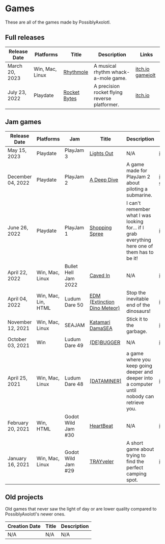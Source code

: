 # Games

These are all of the games made by PossiblyAxolotl.

## Full releases

|Release Date|Platforms|Title|Description|Links|
|------------|---------|-----|-----------|-----|
|March 20, 2023|Win, Mac, Linux|[Rhythmole](/rhythmole)|A musical rhythm whack-a-mole game.|[itch.io](https://possiblyaxolotl.itch.io/rhythmole) [gamejolt](https://gamejolt.com/games/rhythmole/795162)|
|July 23, 2022|Playdate|[Rocket Bytes](/rocket_bytes)|A precision rocket flying reverse platformer.|[itch.io](https://possiblyaxolotl.itch.io/rocketbytes)|

## Jam games

|Release Date|Platforms|Jam|Title|Description|Links|
|------------|---------|---|-----|-----------|-----|
|May 15, 2023|Playdate|PlayJam 3|[Lights Out](/lights_out)|N/A|[itch.io](https://possiblyaxolotl.itch.io/lights-out)|
|December 04, 2022|Playdate|PlayJam 2|[A Deep Dive](/deep_dive)|A game made for PlayJam 2 about piloting a submarine.|[itch.io](https://possiblyaxolotl.itch.io/a-deep-dive) [crankit](https://crankit.app/app/1023/a-deep-dive/)|
|June 26, 2022|Playdate|PlayJam 1|[Shopping Spree](/shopping_spree)|I can't remember what I was looking for... if I grab everything here one of them has to be it!|[itch.io](https://possiblyaxolotl.itch.io/shopping-spree)|
|April 22, 2022|Win, Mac, Linux|Bullet Hell Jam 2022|[Caved In](/caved_in)|N/A|[itch.io](https://possiblyaxolotl.itch.io/caved-in)|
|April 04, 2022|Win, Mac, Lin, HTML|Ludum Dare 50|[EDM (Extinction Dino Meteor)](/edm)|Stop the inevitable end of the dinosaurs!|[itch.io](https://possiblyaxolotl.itch.io/ld50)|
|November 12, 2021|Win, Mac, Linux|SEAJAM|[Katamari DamaSEA](/katamari_damasea)|Stick it to the garbage.|[itch.io](https://possiblyaxolotl.itch.io/seajam)|
|October 03, 2021|Win|Ludum Dare 49|[(DE)BUGGER](/debugger)|N/A|[itch.io](https://possiblyaxolotl.itch.io/debugger-ld49)|
|April 25, 2021|Win, Mac, Linux|Ludum Dare 48|[[DATAMINER]](/dataminer)|a game where you keep going deeper and deeper into a computer until nobody can retrieve you.|[itch.io](https://possiblyaxolotl.itch.io/dataminer-ld48)|
|February 20, 2021|Win, HTML|Godot Wild Jam #30|[HeartBeat](/heartbeat)|N/A|[itch.io](https://possiblyaxolotl.itch.io/heartbeat-godot-wild-jam)|
|January 16, 2021|Win, Mac, Linux|Godot Wild Jam #29|[TRAYveler](/trayveler)|A short game about trying to find the perfect camping spot.|[itch.io](https://possiblyaxolotl.itch.io/trayveler)|

## Old projects

Old games that never saw the light of day or are lower quality compared to PossiblyAxolotl's newer ones.

|Creation Date|Title|Description|
|-------------|-----|-----------|
|N/A|N/A|N/A|
